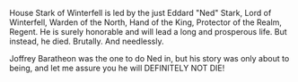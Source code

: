 House Stark of Winterfell is led by the just Eddard "Ned" Stark, Lord of
Winterfell, Warden of the North, Hand of the King, Protector of the Realm,
Regent.  He is surely honorable and will lead a long and prosperous life.
But instead, he died. Brutally. And needlessly.

Joffrey Baratheon was the one to do Ned in, but his story was only about to
being, and let me assure you he will DEFINITELY NOT DIE!
